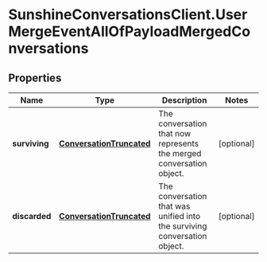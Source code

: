 # SunshineConversationsClient.UserMergeEventAllOfPayloadMergedConversations

## Properties

Name | Type | Description | Notes
------------ | ------------- | ------------- | -------------
**surviving** | [**ConversationTruncated**](ConversationTruncated.md) | The conversation that now represents the merged conversation object. | [optional] 
**discarded** | [**ConversationTruncated**](ConversationTruncated.md) | The conversation that was unified into the surviving conversation object. | [optional] 


